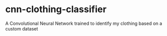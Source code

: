 # cnn-clothing-classifier
A Convolutional Neural Network trained to identify my clothing based on a custom dataset
